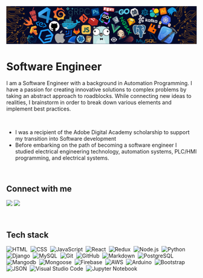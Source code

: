 <img src="https://raw.githubusercontent.com/Jaydeep-Yadav/Jaydeep-Yadav/main/banner.png" >


# Software Engineer 
I am a Software Engineer with a background in Automation Programming. I have a passion for creating innovative solutions to 
complex problems by taking an abstract approach to roadblocks. While connecting new ideas to realities, I brainstorm in order to break down various elements and implement best practices. 

<br>

- I was a recipient of the Adobe Digital Academy scholarship to support my transition into Software development 
- Before embarking on the path of becoming a software engineer I studied electrical engineering technology, automation systems, PLC/HMI programming, and electrical systems. 

<br>

## Connect with me

<p align = "center">  
  
[<img src="https://img.shields.io/badge/linkedin-%2312100E.svg?&style=for-the-badge&logo=linkedin&logoColor=white&color=black" />](https://www.linkedin.com/in/gabrielcoellose/)
[<img src="https://img.shields.io/badge/github-%2312100E.svg?&style=for-the-badge&logo=github&logoColor=white&color=black" />](https://github.com/GabrielCMM74)

<br>
  
## Tech stack 

![HTML](https://img.shields.io/badge/-HTML-05122A?style=flat&logo=HTML5)&nbsp;
![CSS](https://img.shields.io/badge/-CSS-05122A?style=flat&logo=CSS3&logoColor=1572B6)&nbsp;
![JavaScript](https://img.shields.io/badge/-JavaScript-05122A?style=flat&logo=javascript)&nbsp;
![React](https://img.shields.io/badge/redux-%2320232a.svg?style=flat&logo=react&logoColor=%2361DAFB)&nbsp;
![Redux](https://img.shields.io/badge/-redux-05122A?style=flat&logo=redux&logoColor=008080)&nbsp;
![Node.js](https://img.shields.io/badge/-Node.js-05122A?style=flat&logo=node.js&logoColor=339933)&nbsp;
![Python](https://img.shields.io/badge/-Python-05122A?style=flat&logo=python)&nbsp;
![Django](https://img.shields.io/badge/-Django-05122A?style=flat&logo=django&logoColor=092E20)&nbsp;
![MySQL](https://img.shields.io/badge/-MySQL-05122A?style=flat&logo=mysql&logoColor=4479A1)&nbsp;
![Git](https://img.shields.io/badge/-Git-05122A?style=flat&logo=git)&nbsp;
![GitHub](https://img.shields.io/badge/-GitHub-05122A?style=flat&logo=github)&nbsp;
![Markdown](https://img.shields.io/badge/-Markdown-05122A?style=flat&logo=markdown)&nbsp;
![PostgreSQL](https://img.shields.io/badge/-PostgreSQL-05122A?style=flat&logo=postgresql&logoColor=336791)&nbsp;
![Mangodb](https://img.shields.io/badge/-mangodb-05122A?style=flat&logo=mangodb&logoColor=336791)&nbsp;
![Mongoose](https://img.shields.io/badge/-mongoose-05122A?style=flat&logo=mongoose&logoColor=336791)&nbsp;
![Firebase](https://img.shields.io/badge/-Firebase-05122A?style=flat&logo=firebase&logoColor=FFCA28)&nbsp;
![AWS](https://img.shields.io/badge/-AWS-05122A?style=flat&logo=AWS&logoColor=777BB4)&nbsp;
![Arduino](https://img.shields.io/badge/-Arduino-05122A?style=flat&logo=arduino&logoColor=00979D)&nbsp;
![Bootstrap](https://img.shields.io/badge/-Bootstrap-05122A?style=flat&logo=bootstrap&logoColor=563D7C)&nbsp;
![JSON](https://img.shields.io/badge/-JSON-05122A?style=flat&logo=json&logoColor=000000)&nbsp;
![Visual Studio Code](https://img.shields.io/badge/-Visual%20Studio%20Code-05122A?style=flat&logo=visual-studio-code&logoColor=007ACC)&nbsp;
![Jupyter Notebook](https://img.shields.io/badge/-Jupyter%20Notebook-05122A?style=flat&logo=jupyter&logoColor=F37626)&nbsp;

<br>
<!-- 
## Contribution Statistics

<p align="left">
  <a href="https://GabrielCMM74.dev/">
  <img width="49.5%" src="https://github-readme-stats.vercel.app/api?username=GabrielCMM74&show_icons=true&theme=blueberry&hide_border=true" />
    <img width="49.5%" src="https://github-readme-streak-stats.herokuapp.com/?user=GabrielCMM74&theme=blueberry&hide_border=true" />
  </a>
</p>

<br>

[![Gabriel Coello's Activity Graph](https://activity-graph.herokuapp.com/graph?username=GabrielCMM74&custom_title=Gabriel%20Coello's%20Contribution%20Graph&theme=react-dark&bg_color=1a2d3d&hide_border=true&line=6dbef7&point=add7ff&color=27e8a7)](https://GabrielCMM74.dev)

<p  align="center">
<img src="https://user-images.githubusercontent.com/73097560/115834477-dbab4500-a447-11eb-908a-139a6edaec5c.gif">  -->
<!--
**GabrielCMM74/GabrielCMM74** is a ✨ _special_ ✨ repository because its `README.md` (this file) appears on your GitHub profile.

Here are some ideas to get you started:

- 🔭 I’m currently working on ...
- 🌱 I’m currently learning ...
- 👯 I’m looking to collaborate on ...
- 🤔 I’m looking for help with ...
- 💬 Ask me about ...
- 📫 How to reach me: ...
- 😄 Pronouns: ...
- ⚡ Fun fact: ...
-->
